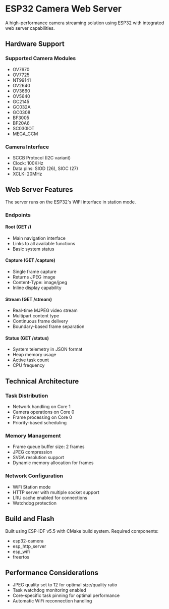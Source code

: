# ESP32 Camera Web Server

A high-performance camera streaming solution using ESP32 with integrated web server capabilities.

## Hardware Support

### Supported Camera Modules
- OV7670
- OV7725
- NT99141
- OV2640
- OV3660
- OV5640
- GC2145
- GC032A
- GC0308
- BF3005
- BF20A6
- SC030IOT
- MEGA_CCM

### Camera Interface
- SCCB Protocol (I2C variant)
- Clock: 100KHz
- Data pins: SIOD (26), SIOC (27)
- XCLK: 20MHz

## Web Server Features

The server runs on the ESP32's WiFi interface in station mode.

### Endpoints

#### Root (GET /)
- Main navigation interface
- Links to all available functions
- Basic system status

#### Capture (GET /capture)
- Single frame capture
- Returns JPEG image
- Content-Type: image/jpeg
- Inline display capability

#### Stream (GET /stream)
- Real-time MJPEG video stream
- Multipart content type
- Continuous frame delivery
- Boundary-based frame separation

#### Status (GET /status)
- System telemetry in JSON format
- Heap memory usage
- Active task count
- CPU frequency

## Technical Architecture

### Task Distribution
- Network handling on Core 1
- Camera operations on Core 0
- Frame processing on Core 0
- Priority-based scheduling

### Memory Management
- Frame queue buffer size: 2 frames
- JPEG compression
- SVGA resolution support
- Dynamic memory allocation for frames

### Network Configuration
- WiFi Station mode
- HTTP server with multiple socket support
- LRU cache enabled for connections
- Watchdog protection

## Build and Flash

Built using ESP-IDF v5.5 with CMake build system. Required components:
- esp32-camera
- esp_http_server
- esp_wifi
- freertos

## Performance Considerations

- JPEG quality set to 12 for optimal size/quality ratio
- Task watchdog monitoring enabled
- Core-specific task pinning for optimal performance
- Automatic WiFi reconnection handling